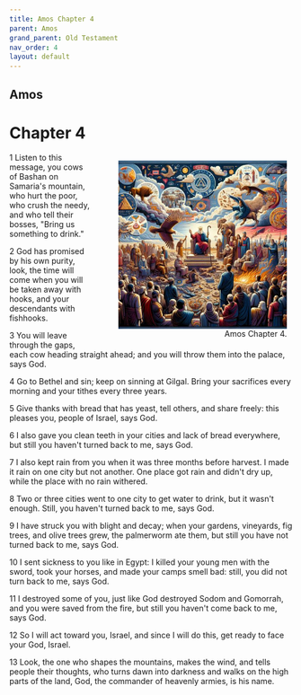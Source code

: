 ```yaml
---
title: Amos Chapter 4
parent: Amos
grand_parent: Old Testament
nav_order: 4
layout: default
---
```


## Amos

# Chapter 4

<figure style="float: right; margin-right: 10px;">
    <img src="/assets/Image/Amos/500/4.jpg" alt="Amos Chapter 4" style="width: 300px; height: 300px; float: right;padding-left: 10px;"/>
    <figcaption style="clear: both;text-align: right;">Amos Chapter 4.</figcaption>
</figure>
1 Listen to this message, you cows of Bashan on Samaria's mountain, who hurt the poor, who crush the needy, and who tell their bosses, "Bring us something to drink."

2 God has promised by his own purity, look, the time will come when you will be taken away with hooks, and your descendants with fishhooks.

3 You will leave through the gaps, each cow heading straight ahead; and you will throw them into the palace, says God.

4 Go to Bethel and sin; keep on sinning at Gilgal. Bring your sacrifices every morning and your tithes every three years.

5 Give thanks with bread that has yeast, tell others, and share freely: this pleases you, people of Israel, says God.

6 I also gave you clean teeth in your cities and lack of bread everywhere, but still you haven't turned back to me, says God.

7 I also kept rain from you when it was three months before harvest. I made it rain on one city but not another. One place got rain and didn't dry up, while the place with no rain withered.

8 Two or three cities went to one city to get water to drink, but it wasn't enough. Still, you haven't turned back to me, says God.

9 I have struck you with blight and decay; when your gardens, vineyards, fig trees, and olive trees grew, the palmerworm ate them, but still you have not turned back to me, says God.

10 I sent sickness to you like in Egypt: I killed your young men with the sword, took your horses, and made your camps smell bad: still, you did not turn back to me, says God.

11 I destroyed some of you, just like God destroyed Sodom and Gomorrah, and you were saved from the fire, but still you haven't come back to me, says God.

12 So I will act toward you, Israel, and since I will do this, get ready to face your God, Israel.

13 Look, the one who shapes the mountains, makes the wind, and tells people their thoughts, who turns dawn into darkness and walks on the high parts of the land, God, the commander of heavenly armies, is his name.



